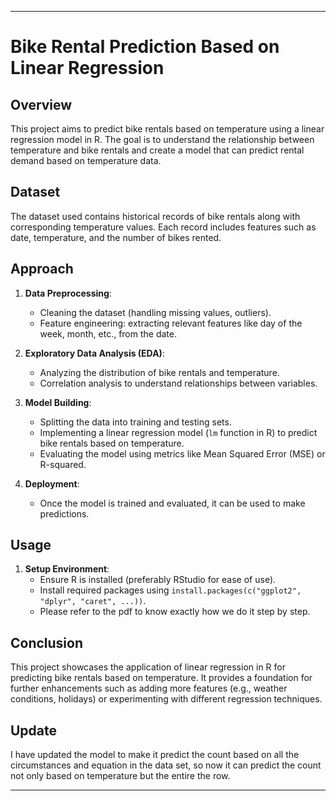 
---

# Bike Rental Prediction Based on Linear Regression

## Overview

This project aims to predict bike rentals based on temperature using a linear regression model in R. The goal is to understand the relationship between temperature and bike rentals and create a model that can predict rental demand based on temperature data.

## Dataset

The dataset used contains historical records of bike rentals along with corresponding temperature values. Each record includes features such as date, temperature, and the number of bikes rented.

## Approach

1. **Data Preprocessing**:
   - Cleaning the dataset (handling missing values, outliers).
   - Feature engineering: extracting relevant features like day of the week, month, etc., from the date.

2. **Exploratory Data Analysis (EDA)**:
   - Analyzing the distribution of bike rentals and temperature.
   - Correlation analysis to understand relationships between variables.

3. **Model Building**:
   - Splitting the data into training and testing sets.
   - Implementing a linear regression model (`lm` function in R) to predict bike rentals based on temperature.
   - Evaluating the model using metrics like Mean Squared Error (MSE) or R-squared.

4. **Deployment**:
   - Once the model is trained and evaluated, it can be used to make predictions.

## Usage

1. **Setup Environment**:
   - Ensure R is installed (preferably RStudio for ease of use).
   - Install required packages using `install.packages(c("ggplot2", "dplyr", "caret", ...))`.
   - Please refer to the pdf to know exactly how we do it step by step.

## Conclusion

This project showcases the application of linear regression in R for predicting bike rentals based on temperature. It provides a foundation for further enhancements such as adding more features (e.g., weather conditions, holidays) or experimenting with different regression techniques.

## Update

I have updated the model to make it predict the count based on all the circumstances and equation in the data set, so now it can predict the count not only based on temperature but the entire the row.

---
